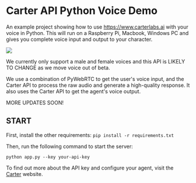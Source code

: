 # Carter API Python Voice Demo

An example project showing how to use https://www.carterlabs.ai with your voice in Python. This will run on a Raspberry Pi, Macbook, Windows PC and gives you complete voice input and output to your character.

![](https://i.giphy.com/media/26DNc9KWmxRd8nkUU/giphy.webp)

We currently only support a male and female voices and this API is LIKELY TO CHANGE as we move voice out of beta.

We use a combination of PyWebRTC to get the user's voice input, and the Carter API to process the raw audio and generate a high-quality response. It also uses the Carter API to get the agent's voice output.

MORE UPDATES SOON!

## START

First, install the other requirements:
`pip install -r requirements.txt`

Then, run the following command to start the server:

`python app.py --key your-api-key`

To find out more about the API key and configure your agent, visit the [Carter](https://www.carterlabs.ai/) website.
